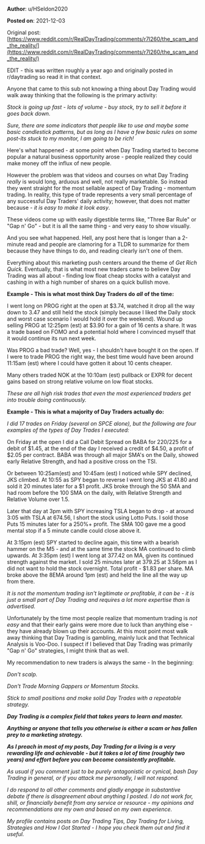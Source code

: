**Author**: u/HSeldon2020

**Posted on**: 2021-12-03

Original post: [https://www.reddit.com/r/RealDayTrading/comments/r7l260/the_scam_and_the_reality/](https://www.reddit.com/r/RealDayTrading/comments/r7l260/the_scam_and_the_reality/)


EDIT - this was written roughly a year ago and originally posted in r/daytrading so read it in that context. 

Anyone that came to this sub not knowing a thing about Day Trading would walk away thinking that the following is the primary activity:

*Stock is going up fast - lots of volume - buy stock, try to sell it before it goes back down.*

*Sure, there are some indicators that people like to use and maybe some basic candlestick patterns, but as long as I have a few basic rules on some post-its stuck to my monitor, I am going to be rich!*

Here's what happened - at some point when Day Trading started to become popular a natural business opportunity arose - people realized they could make money off the influx of new people.

However the problem was that videos and courses on what Day Trading *really* is would long, arduous and well, not really marketable. So instead they went straight for the most sellable aspect of Day Trading - momentum trading. In reality, this type of trade represents a very small percentage of any successful Day Traders' daily activity; however, that does not matter because - *it is easy to make it look easy*.

These videos come up with easily digestible terms like, "Three Bar Rule" or "Gap n' Go" - but it is all the same thing - and very easy to show visually.

And you see what happened. Hell, any post here that is longer than a 2-minute read and people are clamoring for a TLDR to summarize for them because they have things to do, and reading clearly isn't one of them.

Everything about this marketing push centers around the theme of *Get Rich Quick.* Eventually, that is what most new traders came to believe Day Trading was all about - finding low float cheap stocks with a catalyst and cashing in with a high number of shares on a quick bullish move.

**Example - This is what most think Day Traders do** ***all*** **of the time:**

I went long on PROG right at the open at $3.74, watched it drop all the way down to 3.47 and still held the stock (simply because I liked the Daily stock and worst case scenario I would hold it over the weekend). Wound up selling PROG at 12:25pm (est) at $3.90 for a gain of 16 cents a share. It was a trade based on FOMO and a potential hold where I convinced myself that it would continue its run next week.

Was PROG a bad trade? Well, yes - I shouldn't have bought it on the open. If I were to trade PROG the right way, the best time would have been around 11:15am (est) where I could have gotten it about 10 cents cheaper.

Many others traded NOK at the 10:10am (est) pullback or EXPR for decent gains based on strong relative volume on low float stocks.

*These are all high risk trades that even the most experienced traders get into trouble doing continuously.*

**Example - This is what a majority of Day Traders actually do:**

*I did 17 trades on Friday (several on SPCE alone), but the following are four examples of the types of Day Trades I executed:*

On Friday at the open I did a Call Debit Spread on BABA for 220/225 for a debit of $1.45, at the end of the day I received a credit of $4.50, a profit of $2.05 per contract. BABA was through all major SMA's on the Daily, showed early Relative Strength, and had a positive cross on the TSI.

Or between 10:25am(est) and 10:45am (est) I noticed while SPY declined, JKS climbed. At 10:55 as SPY began to reverse I went long JKS at 41.80 and sold it 20 minutes later for a $1 profit. JKS broke through the 50 SMA and had room before the 100 SMA on the daily, with Relative Strength and Relative Volume over 1.5.

Later that day at 3pm with SPY increasing TSLA began to drop - at around 3:05 with TSLA at 674.56, I short the stock using Lotto Puts. I sold those Puts 15 minutes later for a 250%+ profit. The SMA 100 gave me a good mental stop if a 5 minute candle could close above it.

At 3:15pm (est) SPY started to decline again, this time with a bearish hammer on the M5 - and at the same time the stock MA continued to climb upwards. At 3:35pm (est) I went long at 377.42 on MA, given its continued strength against the market. I sold 25 minutes later at 379.25 at 3.56pm as I did not want to hold the stock overnight. Total profit - $1.83 per share. MA broke above the 8EMA around 1pm (est) and held the line all the way up from there.

*It is not the momentum trading isn't legitimate or profitable, it can be - it is just a small part of Day Trading and requires a lot more expertise than is advertised.*

Unfortunately by the time most people realize that momentum trading is *not easy* and that their early gains were more due to luck than anything else - they have already blown up their accounts. At this most point most walk away thinking that Day Trading is gambling, mainly luck and that Technical Analysis is Voo-Doo. I suspect if I believed that Day Trading was primarily "Gap n' Go" strategies, I might think that as well.

My recommendation to new traders is always the same - In the beginning:

*Don't scalp.*

*Don't Trade Morning Gappers or Momentum Stocks.*

*Stick to small positions and make solid Day Trades with a repeatable strategy.*

***Day Trading is a complex field that takes years to learn and master.***

***Anything or anyone that tells you otherwise is either a scam or has fallen prey to a marketing strategy.***

***As I preach in most of my posts, Day Trading for a living is a very rewarding life and achievable - but it takes a lot of time (roughly two years) and effort before you can become consistently profitable.***

*As usual if you comment just to be purely antagonistic or cynical, bash Day Trading in general, or if you attack me personally, I will not respond.*

*I do respond to all other comments and gladly engage in substantive debate if there is disagreement about anything I posted. I do not work for, shill, or financially benefit from any service or resource - my opinions and recommendations are my own and based on my own experience.*

*My profile contains posts on Day Trading Tips, Day Trading for Living, Strategies and How I Got Started - I hope you check them out and find it useful.*